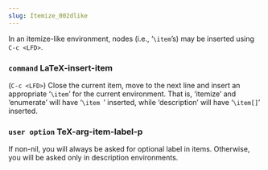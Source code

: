 ```yaml
---
slug: Itemize_002dlike
---
```


In an itemize-like environment, nodes (i.e., ‘`\item`’s) may be inserted using `C-c <LFD>`.

### <span className="tag command">`command`</span> **LaTeX-insert-item**

(`C-c <LFD>`) Close the current item, move to the next line and insert an appropriate ‘`\item`’ for the current environment. That is, ‘itemize’ and ‘enumerate’ will have ‘`\item `’ inserted, while ‘description’ will have ‘`\item[]`’ inserted.

### <span className="tag useroption">`user option`</span> **TeX-arg-item-label-p**

If non-nil, you will always be asked for optional label in items. Otherwise, you will be asked only in description environments.
